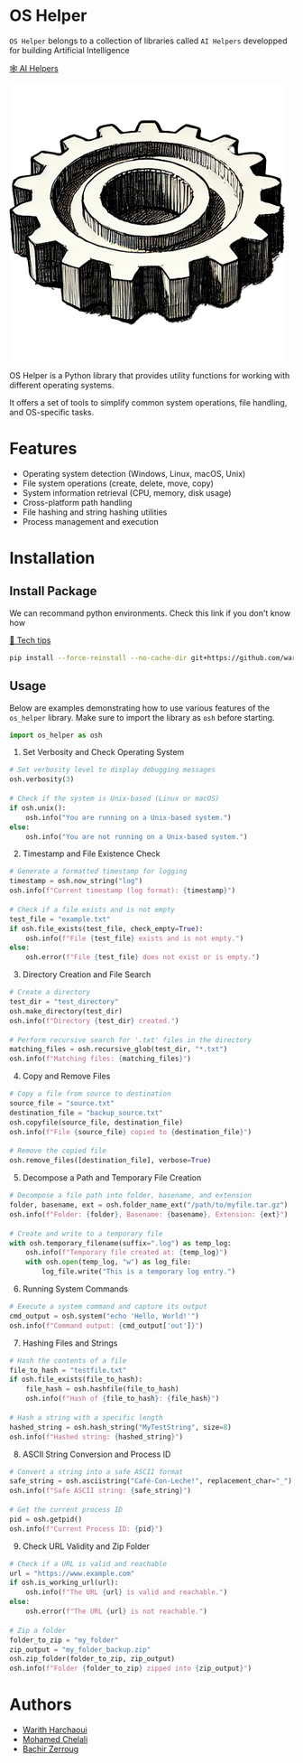 # OS Helper

`OS Helper` belongs to a collection of libraries called `AI Helpers` developped for building Artificial Intelligence

[🕸️ AI Helpers](https://harchaoui.org/warith/ai-helpers)

[![logo](logo.png)](https://harchaoui.org/warith/ai-helpers)


OS Helper is a Python library that provides utility functions for working with different operating systems.  

It offers a set of tools to simplify common system operations, file handling, and OS-specific tasks.

# Features

- Operating system detection (Windows, Linux, macOS, Unix)
- File system operations (create, delete, move, copy)
- System information retrieval (CPU, memory, disk usage)
- Cross-platform path handling
- File hashing and string hashing utilities
- Process management and execution

# Installation

## Install Package

We can recommand python environments. Check this link if you don't know how

[🥸 Tech tips](https://harchaoui.org/warith/4ml/#install)


```bash
pip install --force-reinstall --no-cache-dir git+https://github.com/warith-harchaoui/os-helper.git@main
```

## Usage

Below are examples demonstrating how to use various features of the `os_helper` library. Make sure to import the library as `osh` before starting.

```python
import os_helper as osh
```

1. Set Verbosity and Check Operating System

```python
# Set verbosity level to display debugging messages
osh.verbosity(3)

# Check if the system is Unix-based (Linux or macOS)
if osh.unix():
    osh.info("You are running on a Unix-based system.")
else:
    osh.info("You are not running on a Unix-based system.")
```

2. Timestamp and File Existence Check
```python
# Generate a formatted timestamp for logging
timestamp = osh.now_string("log")
osh.info(f"Current timestamp (log format): {timestamp}")

# Check if a file exists and is not empty
test_file = "example.txt"
if osh.file_exists(test_file, check_empty=True):
    osh.info(f"File {test_file} exists and is not empty.")
else:
    osh.error(f"File {test_file} does not exist or is empty.")
```

3. Directory Creation and File Search
```python
# Create a directory
test_dir = "test_directory"
osh.make_directory(test_dir)
osh.info(f"Directory {test_dir} created.")

# Perform recursive search for '.txt' files in the directory
matching_files = osh.recursive_glob(test_dir, "*.txt")
osh.info(f"Matching files: {matching_files}")
```

4. Copy and Remove Files
```python
# Copy a file from source to destination
source_file = "source.txt"
destination_file = "backup_source.txt"
osh.copyfile(source_file, destination_file)
osh.info(f"File {source_file} copied to {destination_file}")

# Remove the copied file
osh.remove_files([destination_file], verbose=True)
```



5. Decompose a Path and Temporary File Creation
```python
# Decompose a file path into folder, basename, and extension
folder, basename, ext = osh.folder_name_ext("/path/to/myfile.tar.gz")
osh.info(f"Folder: {folder}, Basename: {basename}, Extension: {ext}")

# Create and write to a temporary file
with osh.temporary_filename(suffix=".log") as temp_log:
    osh.info(f"Temporary file created at: {temp_log}")
    with osh.open(temp_log, "w") as log_file:
        log_file.write("This is a temporary log entry.")

```




6. Running System Commands
```python
# Execute a system command and capture its output
cmd_output = osh.system("echo 'Hello, World!'")
osh.info(f"Command output: {cmd_output['out']}")

```


7. Hashing Files and Strings
```python
# Hash the contents of a file
file_to_hash = "testfile.txt"
if osh.file_exists(file_to_hash):
    file_hash = osh.hashfile(file_to_hash)
    osh.info(f"Hash of {file_to_hash}: {file_hash}")

# Hash a string with a specific length
hashed_string = osh.hash_string("MyTestString", size=8)
osh.info(f"Hashed string: {hashed_string}")
```

8. ASCII String Conversion and Process ID
```python
# Convert a string into a safe ASCII format
safe_string = osh.asciistring("Café-Con-Leche!", replacement_char="_")
osh.info(f"Safe ASCII string: {safe_string}")

# Get the current process ID
pid = osh.getpid()
osh.info(f"Current Process ID: {pid}")
```

9. Check URL Validity and Zip Folder
```python
# Check if a URL is valid and reachable
url = "https://www.example.com"
if osh.is_working_url(url):
    osh.info(f"The URL {url} is valid and reachable.")
else:
    osh.error(f"The URL {url} is not reachable.")

# Zip a folder
folder_to_zip = "my_folder"
zip_output = "my_folder_backup.zip"
osh.zip_folder(folder_to_zip, zip_output)
osh.info(f"Folder {folder_to_zip} zipped into {zip_output}")
```

# Authors
 - [Warith Harchaoui](https://harchaoui.org/warith)
 - [Mohamed Chelali](https://mchelali.github.io)
 - [Bachir Zerroug](https://www.linkedin.com/in/bachirzerroug)

